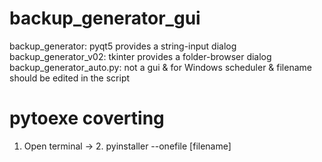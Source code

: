 # backup_generator_gui

backup_generator: pyqt5 provides a string-input dialog
backup_generator_v02: tkinter provides a folder-browser dialog
backup_generator_auto.py: not a gui & for Windows scheduler & filename should be edited in the script

# pytoexe coverting

1. Open terminal -> 2. pyinstaller --onefile [filename]
